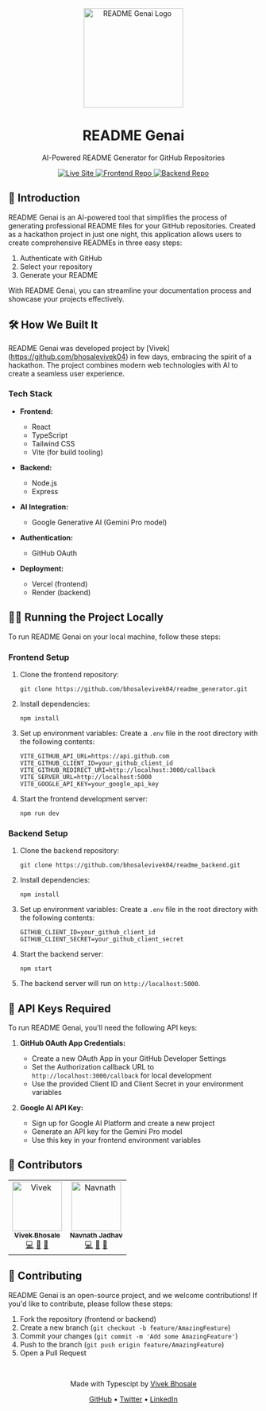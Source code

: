<div align="center">
  <img src="https://readme-genai.vercel.app/auth.png" alt="README Genai Logo" width="200"/>
  <h1>README Genai</h1>
  <p>AI-Powered README Generator for GitHub Repositories</p>
  <a href="https://readme-genai.vercel.app/" target="_blank">
    <img src="https://img.shields.io/badge/Visit-Live%20Site-green" alt="Live Site"/>
  </a>
  <a href="https://github.com/bhosalevivek04/readme_generator" target="_blank">
    <img src="https://img.shields.io/badge/GitHub-Frontend%20Repo-blue" alt="Frontend Repo"/>
  </a>
  <a href="https://github.com/bhosalevivek04/readme_backend" target="_blank">
    <img src="https://img.shields.io/badge/GitHub-Backend%20Repo-blue" alt="Backend Repo"/>
  </a>
</div>

## 🚀 Introduction

README Genai is an AI-powered tool that simplifies the process of generating professional README files for your GitHub repositories. Created as a hackathon project in just one night, this application allows users to create comprehensive READMEs in three easy steps:

1. Authenticate with GitHub
2. Select your repository
3. Generate your README

With README Genai, you can streamline your documentation process and showcase your projects effectively.

## 🛠️ How We Built It

README Genai was developed project by [Vivek] (https://github.com/bhosalevivek04) in few days, embracing the spirit of a hackathon. The project combines modern web technologies with AI to create a seamless user experience.

### Tech Stack

- **Frontend:**
  - React
  - TypeScript
  - Tailwind CSS
  - Vite (for build tooling)

- **Backend:**
  - Node.js
  - Express

- **AI Integration:**
  - Google Generative AI (Gemini Pro model)

- **Authentication:**
  - GitHub OAuth

- **Deployment:**
  - Vercel (frontend)
  - Render (backend)

## 🏃‍♂️ Running the Project Locally

To run README Genai on your local machine, follow these steps:

### Frontend Setup

1. Clone the frontend repository:
   ```
   git clone https://github.com/bhosalevivek04/readme_generator.git
   ```

2. Install dependencies:
   ```
   npm install
   ```

3. Set up environment variables:
   Create a `.env` file in the root directory with the following contents:
   ```
   VITE_GITHUB_API_URL=https://api.github.com
   VITE_GITHUB_CLIENT_ID=your_github_client_id
   VITE_GITHUB_REDIRECT_URI=http://localhost:3000/callback
   VITE_SERVER_URL=http://localhost:5000
   VITE_GOOGLE_API_KEY=your_google_api_key
   ```

4. Start the frontend development server:
   ```
   npm run dev
   ```

### Backend Setup

1. Clone the backend repository:
   ```
   git clone https://github.com/bhosalevivek04/readme_backend.git
   ```

2. Install dependencies:
   ```
   npm install
   ```

3. Set up environment variables:
   Create a `.env` file in the root directory with the following contents:
   ```
   GITHUB_CLIENT_ID=your_github_client_id
   GITHUB_CLIENT_SECRET=your_github_client_secret
   ```

4. Start the backend server:
   ```
   npm start
   ```

5. The backend server will run on `http://localhost:5000`.

## 🔑 API Keys Required

To run README Genai, you'll need the following API keys:

1. **GitHub OAuth App Credentials:**
   - Create a new OAuth App in your GitHub Developer Settings
   - Set the Authorization callback URL to `http://localhost:3000/callback` for local development
   - Use the provided Client ID and Client Secret in your environment variables

2. **Google AI API Key:**
   - Sign up for Google AI Platform and create a new project
   - Generate an API key for the Gemini Pro model
   - Use this key in your frontend environment variables

## 👥 Contributors

<table>
  <tr>
    <td align="center">
      <a href="https://github.com/bhosalevivek04">
        <img src="https://readme-genai.vercel.app/Vivek.jpg" width="100px;" alt="Vivek"/>
        <br />
        <sub><b>Vivek Bhosale</b></sub>
      </a>
      <br />
      <a href="#" title="Code">💻</a>
      <a href="#" title="Design">🎨</a>
      <a href="#" title="Ideas">🤔</a>
    </td>
    <td align="center">
      <a href="https://github.com/Navnathjadhav08">
        <img src="https://readme-genai.vercel.app/Navnath.jpg" width="100px;" alt="Navnath"/>
        <br />
        <sub><b>Navnath Jadhav</b></sub>
      </a>
      <br />
      <a href="#" title="Code">💻</a>
      <a href="#" title="Documentation">📖</a>
      <a href="#" title="Ideas">🤔</a>
    </td>
  </tr>
</table>

## 🤝 Contributing

README Genai is an open-source project, and we welcome contributions! If you'd like to contribute, please follow these steps:

1. Fork the repository (frontend or backend)
2. Create a new branch (`git checkout -b feature/AmazingFeature`)
3. Commit your changes (`git commit -m 'Add some AmazingFeature'`)
4. Push to the branch (`git push origin feature/AmazingFeature`)
5. Open a Pull Request


<div align="center">
  <br />
  <p>Made with Typescipt by <a href="https://github.com/bhosalevivek04">Vivek Bhosale</a></p>
  <p>
    <a href="https://github.com/bhosalevivek04" target="_blank">GitHub</a> •
    <a href="https://x.com/VivekBhosale04" target="_blank">Twitter</a> •
    <a href="https://www.linkedin.com/in/vivek-bhosale-329746283/" target="_blank">LinkedIn</a>
  </p>
</div>
